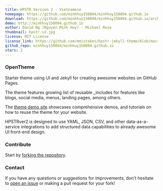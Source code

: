 ```yaml
---
title: HPSTR Version 2 - Vietnamese
homepage: https://github.com/minhhuy150894/minhhuy150894.github.io
download: https://github.com/minhhuy150894/minhhuy150894.github.io/archive/master.zip
demo: http://minhhuy150894.github.io
author: David Ng (Nguyen Minh Huy) - Michael Rose
thumbnail: hpstr-v2.jpg
license: MIT License
license_link: https://github.com/mmistakes/hpstr-jekyll-theme/blob/master/LICENSE
github_repo: minhhuy150894/minhhuy150894.github.io
stars: 2
---
```


### OpenTheme

Starter theme using UI and Jekyll for creating awesome websites on
GitHub Pages.

The theme features growing list of reusable _includes for features like
blogs, social media, menus, landing pages, among others.

The [theme demo site](http://minhhuy150894.github.io) showcases
comprehensive demos, and tutorials on how to reuse the theme for your
website.

HPSTRver2 is designed to use YAML, JSON, CSV, and other
data-as-a-service integrations to add structured data capabilities to
already awesome UI front-end design.

### Contribute

Start by [forking the
repository](https://github.com/minhhuy150894/minhhuy150894.github.io/fork).

### Contact

If you have any questions or suggestions for improvements, don't
hesitate to [open an
issue](https://github.com/minhhuy150894/minhhuy150894.github.io/issues)
or making a pull request for your fork!

